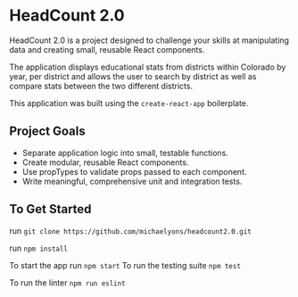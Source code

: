 # HeadCount 2.0

HeadCount 2.0 is a project designed to challenge your skills at manipulating data and creating small, reusable React components.  

The application displays educational stats from districts within Colorado by year, per district and allows the user to search by district as well as compare stats between the two different districts.

This application was built using the `create-react-app` boilerplate.   

## Project Goals

* Separate application logic into small, testable functions.
* Create modular, reusable React components.
* Use propTypes to validate props passed to each component.
* Write meaningful, comprehensive unit and integration tests.

## To Get Started

run 
``
git clone https://github.com/michaelyons/headcount2.0.git 
``

run 
``
npm install
``

To start the app run
``
npm start
``
To run the testing suite
``
npm test
``

To run the linter
``
npm run eslint
``
